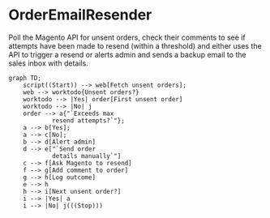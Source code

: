 # OrderEmailResender
Poll the Magento API for unsent orders, check their comments to see if attempts have been made to resend (within a threshold) and either uses the API to trigger a resend or alerts admin and sends a backup email to the sales inbox with details.

```mermaid
graph TD;
    script((Start)) --> web[Fetch unsent orders];
    web --> worktodo{Unsent orders?}
    worktodo --> |Yes| order[First unsent order]
    worktodo --> |No| j
    order --> a{"`Exceeds max
            resend attempts?`"};
    a --> b[Yes];
    a --> c[No];
    b --> d[Alert admin]
    d --> e["`Send order
            details manually`"]
    c --> f[Ask Magento to resend]
    f --> g[Add comment to order]
    g --> h[Log outcome]
    e --> h
    h --> i[Next unsent order?]
    i --> |Yes| a
    i --> |No| j(((Stop)))
```